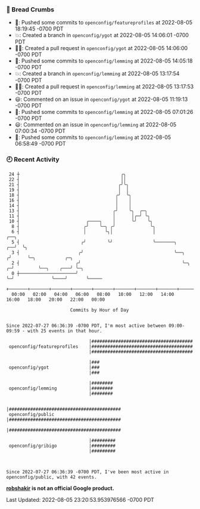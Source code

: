 ### 🍞 Bread Crumbs

 * 🚢: Pushed some commits to `openconfig/featureprofiles` at 2022-08-05 18:19:45 -0700 PDT
 * 💥: Created a branch in `openconfig/ygot` at 2022-08-05 14:06:01 -0700 PDT
 * ✍🏼: Created a pull request in `openconfig/ygot` at 2022-08-05 14:06:00 -0700 PDT
 * 🚢: Pushed some commits to `openconfig/lemming` at 2022-08-05 14:05:18 -0700 PDT
 * 💥: Created a branch in `openconfig/lemming` at 2022-08-05 13:17:54 -0700 PDT
 * ✍🏼: Created a pull request in `openconfig/lemming` at 2022-08-05 13:17:53 -0700 PDT
 * 😃: Commented on an issue in `openconfig/ygot` at 2022-08-05 11:19:13 -0700 PDT
 * 🚢: Pushed some commits to `openconfig/lemming` at 2022-08-05 07:01:26 -0700 PDT
 * 😃: Commented on an issue in `openconfig/lemming` at 2022-08-05 07:00:34 -0700 PDT
 * 🚢: Pushed some commits to `openconfig/lemming` at 2022-08-05 06:58:49 -0700 PDT

### 🕘 Recent Activity
```
 24 ┼                                      ╭╮
 22 ┤                                      ││
 21 ┤                                     ╭╯╰╮
 19 ┤                                     │  │
 18 ┤                                    ╭╯  ╰╮
 16 ┤                                    │    │
 14 ┤                                    │    │
 13 ┤                                   ╭╯    ╰╮  ╭─╮
 11 ┤                                   │      │╭─╯ ╰╮
 10 ┤                         ╭────╮    │      ╰╯    ╰╮
  8 ┤                        ╭╯    ╰─╮ ╭╯             ╰╮
  6 ┤                        │       ╰╮│               │                    ╭──╮
  5 ┤                       ╭╯        ╰╯               ╰───────╮         ╭──╯  ╰╮
  3 ┤                      ╭╯                                  ╰──╮     ╭╯      ╰─╮           ╭─╮
  2 ┤                     ╭╯                                      ╰─╮ ╭─╯         ╰──╮    ╭───╯ ╰─╮
  0 ┼─────────────────────╯                                         ╰─╯              ╰────╯       ╰─────
    +───────+───────+───────+───────+───────+───────+───────+───────+───────+───────+───────+───────+────
  00:00   02:00   04:00   06:00   08:00   10:00   12:00   14:00   16:00   18:00   20:00   22:00   00:00   

						Commits by Hour of Day


Since 2022-07-27 06:36:39 -0700 PDT, I'm most active between 09:00-09:59 - with 25 events in that hour.

```



```
                               |######################################
 openconfig/featureprofiles    |######################################
                               |######################################

                               |###
 openconfig/ygot               |###
                               |###

                               |########
 openconfig/lemming            |########
                               |########

                               |##########################################
 openconfig/public             |##########################################
                               |##########################################

                               |#########
 openconfig/gribigo            |#########
                               |#########



Since 2022-07-27 06:36:39 -0700 PDT, I've been most active in openconfig/public, with 42 events.

```
**[robshakir](mailto:robjs@google.com) is not an official Google product.**  


Last Updated: 2022-08-05 23:20:53.953976566 -0700 PDT
